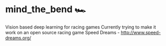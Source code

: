 # mind_the_bend :racing_car:
Vision based deep learning for racing games 
Currently trying to make it work on an open source racing game Speed Dreams - http://www.speed-dreams.org/
